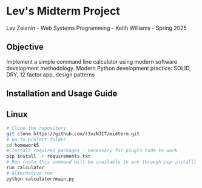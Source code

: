 # Lev's Midterm Project
Lev Zelenin - Web Systems Programming - Keith Williams - Spring 2025


## Objective
Implement a simple command line calculator using modern software development methodology.
Modern Python development practice: SOLID, DRY, 12 factor app, design patterns


## Installation and Usage Guide
## Linux
```bash
# Clone the repository
git clone https://github.com/l3vzNJIT/midterm.git
# Go to project folder
cd homework5
# Install required packages - necessary for plugin code to work
pip install -r requirements.txt
# Run (note this command will be available in env through pip install)
run_calculator
# Alternative run
python calculator/main.py
```
